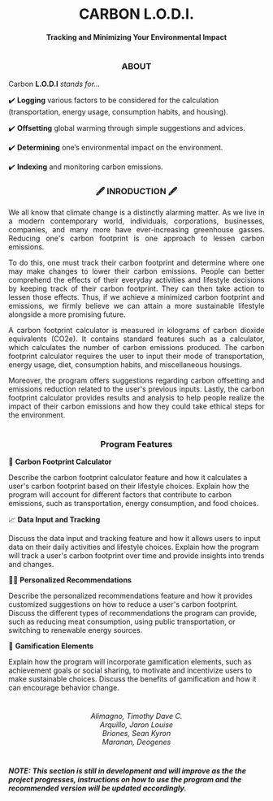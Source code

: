 <h1 align="center">CARBON L.O.D.I.<br><h4 align="center">Tracking and Minimizing Your Environmental Impact</br></h4>

#  

<h3 align = "center">ABOUT</h3>

Carbon __L.O.D.I__ _stands for..._

✔️ __Logging__ various factors to be considered for the calculation (transportation, energy usage, consumption habits, and housing).

✔️ __Offsetting__ global warming through simple suggestions and advices. 

✔️ __Determining__ one’s environmental impact on the environment.

✔️ __Indexing__ and monitoring carbon emissions.


<h3 align = "center">🖋 INRODUCTION 🖋</h3>

<p align="justify">
We all know that climate change is a distinctly alarming matter. As we live in a modern contemporary world, individuals, corporations, businesses, companies, and many more have ever-increasing greenhouse gasses. Reducing one's carbon footprint is one approach to lessen carbon emissions.
</p>

<p align="justify">
To do this, one must track their carbon footprint and determine where one may make changes to lower their carbon emissions. People can better comprehend the effects of their everyday activities and lifestyle decisions by keeping track of their carbon footprint. They can then take action to lessen those effects. Thus, if we achieve a minimized carbon footprint and emissions, we firmly believe we can attain a more sustainable lifestyle alongside a more promising future.
</p>

<p align="justify">
A carbon footprint calculator is measured in kilograms of carbon dioxide equivalents (CO2e). It contains standard features such as a calculator, which calculates the number of carbon emissions produced. The carbon footprint calculator requires the user to input their mode of transportation, energy usage, diet, consumption habits, and miscellaneous housings.
</p>


<p align="justify">
Moreover, the program offers suggestions regarding carbon offsetting and emissions reduction related to the user's previous inputs. Lastly, the carbon footprint calculator provides results and analysis to help people realize the impact of their carbon emissions and how they could take ethical steps for the environment.
</p>

#

<h3 align="center">Program Features</h3>

🧮 __Carbon Footprint Calculator__

Describe the carbon footprint calculator feature and how it calculates a user's carbon footprint based on their lifestyle choices.
Explain how the program will account for different factors that contribute to carbon emissions, such as transportation, energy consumption, and food choices.

📈 __Data Input and Tracking__

Discuss the data input and tracking feature and how it allows users to input data on their daily activities and lifestyle choices.
Explain how the program will track a user's carbon footprint over time and provide insights into trends and changes.

👨‍🏫 __Personalized Recommendations__

Describe the personalized recommendations feature and how it provides customized suggestions on how to reduce a user's carbon footprint.
Discuss the different types of recommendations the program can provide, such as reducing meat consumption, using public transportation, or switching to renewable energy sources.

🎲 __Gamification Elements__

Explain how the program will incorporate gamification elements, such as achievement goals or social sharing, to motivate and incentivize users to make sustainable choices.
Discuss the benefits of gamification and how it can encourage behavior change.
 
#

<h6 align="center">

Alimagno, Timothy Dave C. <br>
Arquillo, Jaron Louise <br>
Briones, Sean Kyron <br>
Maranan, Deogenes 

</h6>

#

##### NOTE: This section is still in development and will improve as the the project progresses, instructions on how to use the program and the recommended version will be updated accordingly. 
#
